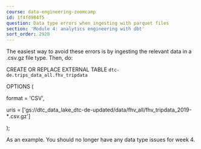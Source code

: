 ```yaml
---
course: data-engineering-zoomcamp
id: 1f4fd984f5
question: Data type errors when ingesting with parquet files
section: 'Module 4: analytics engineering with dbt'
sort_order: 2920
---
```


The easiest way to avoid these errors is by ingesting the relevant data in a .csv.gz file type. Then, do:

CREATE OR REPLACE EXTERNAL TABLE `dtc-de.trips_data_all.fhv_tripdata`

OPTIONS (

format = 'CSV',

uris = ['gs://dtc_data_lake_dtc-de-updated/data/fhv_all/fhv_tripdata_2019-*.csv.gz']

);

As an example. You should no longer have any data type issues for week 4.

